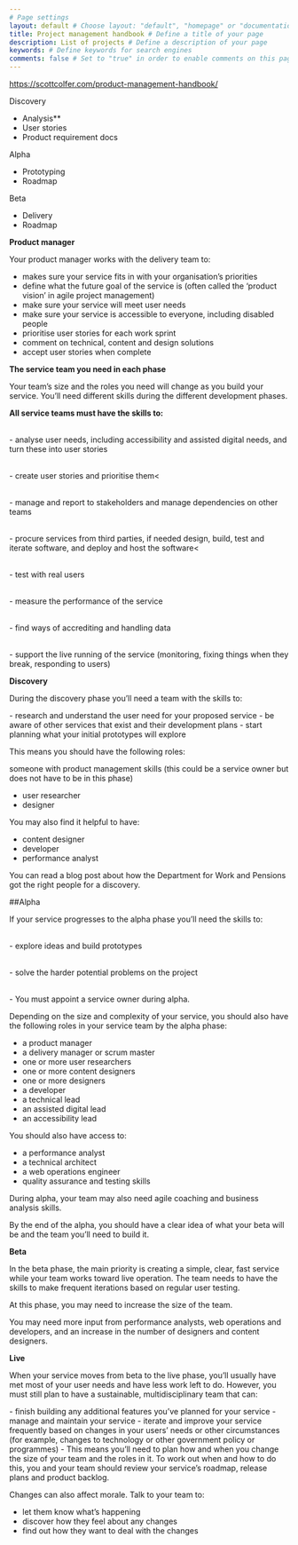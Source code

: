 ```yaml
---
# Page settings
layout: default # Choose layout: "default", "homepage" or "documentation-archive"
title: Project management handbook # Define a title of your page
description: List of projects # Define a description of your page
keywords: # Define keywords for search engines
comments: false # Set to "true" in order to enable comments on this page. Make sure you properly setup "disqus_forum_shortname" variable in "_config.yml"
---
```


https://scottcolfer.com/product-management-handbook/


Discovery
- Analysis**
- User stories
- Product requirement docs


Alpha
- Prototyping
- Roadmap

Beta
- Delivery
- Roadmap


**Product manager**

Your product manager works with the delivery team to:

- makes sure your service fits in with your organisation’s priorities
- define what the future goal of the service is (often called the ‘product vision’ in agile project management)
- make sure your service will meet user needs
- make sure your service is accessible to everyone, including disabled people
- prioritise user stories for each work sprint
- comment on technical, content and design solutions
- accept user stories when complete

**The service team you need in each phase**

Your team’s size and the roles you need will change as you build your service. You’ll need different skills during the different development phases.

<div class="callout callout--info"><strong>All service teams must have the skills to:</strong>

<br>- analyse user needs, including accessibility and assisted digital needs, and turn these into user stories

<br>- create user stories and prioritise them<

<br>- manage and report to stakeholders and manage dependencies on other teams

<br>- procure services from third parties, if needed
design, build, test and iterate software, and deploy and host the software<

<br>- test with real users

<br>- measure the performance of the service

<br>- find ways of accrediting and handling data

<br>- support the live running of the service (monitoring, fixing things when they break, responding to users)</br>
</div>

**Discovery**

During the discovery phase you’ll need a team with the skills to:

<div class="callout callout--info">- research and understand the user need for your proposed service
- be aware of other services that exist and their development plans
- start planning what your initial prototypes will explore</div>

This means you should have the following roles:

someone with product management skills (this could be a service owner but does not have to be in this phase)

- user researcher
- designer

You may also find it helpful to have:

- content designer
- developer
- performance analyst

You can read a blog post about how the Department for Work and Pensions got the right people for a discovery.

##Alpha

If your service progresses to the alpha phase you’ll need the skills to:

<div class="callout callout--info"><br>- explore ideas and build prototypes
  
<br>- solve the harder potential problems on the project
  
<br>- You must appoint a service owner during alpha.</div>

Depending on the size and complexity of your service, you should also have the following roles in your service team by the alpha phase:

- a product manager
- a delivery manager or scrum master
- one or more user researchers
- one or more content designers
- one or more designers
- a developer
- a technical lead
- an assisted digital lead
- an accessibility lead

You should also have access to:

- a performance analyst
- a technical architect
- a web operations engineer
- quality assurance and testing skills

During alpha, your team may also need agile coaching and business analysis skills.

By the end of the alpha, you should have a clear idea of what your beta will be and the team you’ll need to build it.

**Beta**

<div class="callout callout--info">In the beta phase, the main priority is creating a simple, clear, fast service while your team works toward live operation. The team needs to have the skills to make frequent iterations based on regular user testing.

At this phase, you may need to increase the size of the team.

You may need more input from performance analysts, web operations and developers, and an increase in the number of designers and content designers.</div>

**Live**

When your service moves from beta to the live phase, you’ll usually have met most of your user needs and have less work left to do. However, you must still plan to have a sustainable, multidisciplinary team that can:

<div class="callout callout--info">
- finish building any additional features you’ve planned for your service
- manage and maintain your service
- iterate and improve your service frequently based on changes in your users’ needs or other circumstances (for example, changes to technology or other government policy or programmes)
- This means you’ll need to plan how and when you change the size of your team and the roles in it. To work out when and how to do this, you and your team should review your service’s roadmap, release plans and product backlog.
</div>

Changes can also affect morale. Talk to your team to:

- let them know what’s happening
- discover how they feel about any changes
- find out how they want to deal with the changes

